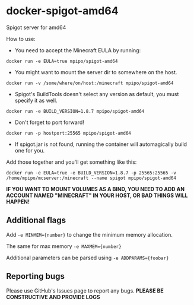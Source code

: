 # docker-spigot-amd64
Spigot server for amd64

How to use:

- You need to accept the Minecraft EULA by running:

```
docker run -e EULA=true mpipo/spigot-amd64
```

- You might want to mount the server dir to somewhere on the host.

```
docker run -v /some/where/on/host:/minecraft mpipo/spigot-amd64
```

- Spigot's BuildTools doesn't select any version as default, you must specify it as well.

```
docker run -e BUILD_VERSION=1.8.7 mpipo/spigot-amd64
```

- Don't forget to port forward!

```
docker run -p hostport:25565 mpipo/spigot-amd64
```

- If spigot.jar is not found, running the container will automagically build one for you.

Add those together and you'll get something like this:
```
docker run -e EULA=true -e BUILD_VERSION=1.8.7 -p 25565:25565 -v /home/mpipo/mcserver:/minecraft --name spigot mpipo/spigot-amd64
```

**IF YOU WANT TO MOUNT VOLUMES AS A BIND, YOU NEED TO ADD AN ACCOUNT NAMED "MINECRAFT" IN YOUR HOST, OR BAD THINGS WILL HAPPEN!**

## Additional flags

Add `-e MINMEM={number}` to change the minimum memory allocation.

The same for max memory `-e MAXMEM={number}`

Additional parameters can be parsed using `-e ADDPARAMS={foobar}`

## Reporting bugs

Please use GitHub's Issues page to report any bugs. **PLEASE BE CONSTRUCTIVE AND PROVIDE LOGS**
